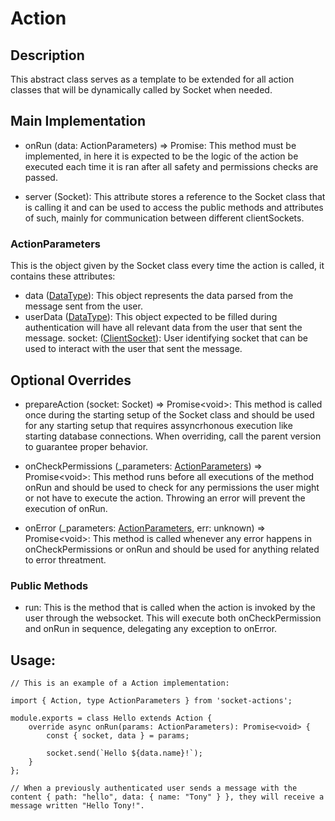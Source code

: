 # Action

## Description

This abstract class serves as a template to be extended for all action classes that will be dynamically called by Socket when needed.

## Main Implementation

- onRun (data: ActionParameters) => Promise<void>: This method must be implemented, in here it is expected to be the logic of the action be executed each time it is ran after all safety and permissions checks are passed.

- server (Socket): This attribute stores a reference to the Socket class that is calling it and can be used to access the public methods and attributes of such, mainly for communication between different clientSockets.

### ActionParameters

This is the object given by the Socket class every time the action is called, it contains these attributes:

- data ([DataType](/README.md#common-types)): This object represents the data parsed from the message sent from the user.
- userData ([DataType](/README.md#common-types)): This object expected to be filled during authentication will have all relevant data from the user that sent the message.
  socket: ([ClientSocket](/README.md#common-types)): User identifying socket that can be used to interact with the user that sent the message.

## Optional Overrides

- prepareAction (socket: Socket) => Promise\<void\>: This method is called once during the starting setup of the Socket class and should be used for any starting setup that requires assyncrhonous execution like starting database connections. When overriding, call the parent version to guarantee proper behavior.

- onCheckPermissions (\_parameters: [ActionParameters](/README.md#common-types)) => Promise\<void\>: This method runs before all executions of the method onRun and should be used to check for any permissions the user might or not have to execute the action. Throwing an error will prevent the execution of onRun.

- onError (\_parameters: [ActionParameters](/README.md#common-types), err: unknown) => Promise\<void\>: This method is called whenever any error happens in onCheckPermissions or onRun and should be used for anything related to error threatment.

### Public Methods

- run: This is the method that is called when the action is invoked by the user through the websocket. This will execute both onCheckPermission and onRun in sequence, delegating any exception to onError.

## Usage:

```
// This is an example of a Action implementation:

import { Action, type ActionParameters } from 'socket-actions';

module.exports = class Hello extends Action {
    override async onRun(params: ActionParameters): Promise<void> {
        const { socket, data } = params;

        socket.send(`Hello ${data.name}!`);
    }
};

// When a previously authenticated user sends a message with the content { path: "hello", data: { name: "Tony" } }, they will receive a message written "Hello Tony!".
```
